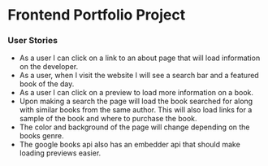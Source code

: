 # Frontend Portfolio Project


### User Stories 
- As a user I can click on a link to an about page that will load information on the developer.
- As a user, when I visit the website I will see a search bar and a featured book of the day.
- As a user I can click on a preview to load more information on a book.
- Upon making a search the page will load the book searched for along with similar books from the same author. This will also load links for a sample of the book and where to purchase the book.
- The color and background of the page will change depending on the books genre.
- The google books api also has an embedder api that should make loading previews easier.
